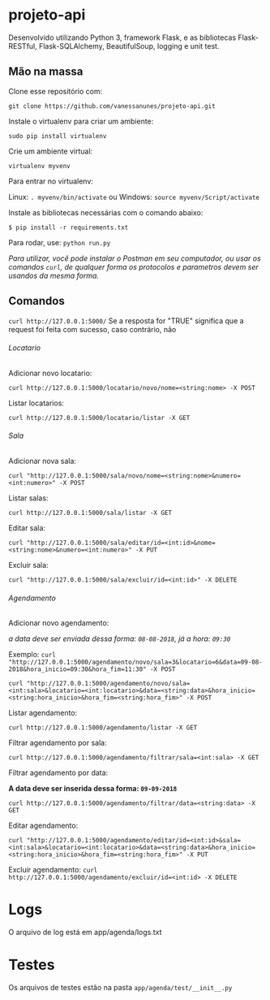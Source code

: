 # projeto-api

Desenvolvido utilizando Python 3, framework Flask, e as bibliotecas Flask-RESTful, Flask-SQLAlchemy, BeautifulSoup, logging e unit test.

## Mão na massa

Clone esse repositório com:
 
 ```git clone https://github.com/vanessanunes/projeto-api.git```

Instale o virtualenv para criar um ambiente:

```sudo pip install virtualenv```

Crie um ambiente virtual:

```virtualenv myvenv```

Para entrar no virtualenv:

Linux: ```. myvenv/bin/activate``` ou Windows: ```source myvenv/Script/activate```

Instale as bibliotecas necessárias com o comando abaixo:

```$ pip install -r requirements.txt```

Para rodar, use:
```python run.py```

_Para utilizar, você pode instalar o *Postman* em seu computador, ou usar os comandos `curl`, de qualquer forma os protocolos e parametros devem ser usandos da mesma forma._


## Comandos

```curl http://127.0.0.1:5000/```
Se a resposta for "TRUE" significa que a request foi feita com sucesso, caso contrário, não

###### Locatario

Adicionar novo locatario:

```curl http://127.0.0.1:5000/locatario/novo/nome=<string:nome> -X POST```

Listar locatarios:

```curl http://127.0.0.1:5000/locatario/listar -X GET```

###### Sala

Adicionar nova sala:

```curl "http://127.0.0.1:5000/sala/novo/nome=<string:nome>&numero=<int:numero>" -X POST```

Listar salas:

```curl http://127.0.0.1:5000/sala/listar -X GET```

Editar sala:

```curl "http://127.0.0.1:5000/sala/editar/id=<int:id>&nome=<string:nome>&numero=<int:numero>" -X PUT```

Excluir sala:

```curl "http://127.0.0.1:5000/sala/excluir/id=<int:id>" -X DELETE```

###### Agendamento

Adicionar novo agendamento:

_a data deve ser enviada dessa forma: ```08-08-2018```, já a hora: ```09:30```_

Exemplo: ```curl "http://127.0.0.1:5000/agendamento/novo/sala=3&locatario=6&data=09-08-2018&hora_inicio=09:30&hora_fim=11:30" -X POST```

```curl "http://127.0.0.1:5000/agendamento/novo/sala=<int:sala>&locatario=<int:locatario>&data=<string:data>&hora_inicio=<string:hora_inicio>&hora_fim=<string:hora_fim>" -X POST```

Listar agendamento:

```curl http://127.0.0.1:5000/agendamento/listar -X GET```

Filtrar agendamento por sala:

```curl http://127.0.0.1:5000/agendamento/filtrar/sala=<int:sala> -X GET```

Filtrar agendamento por data:

__A data deve ser inserida dessa forma: ```09-09-2018```__

```curl http://127.0.0.1:5000/agendamento/filtrar/data=<string:data> -X GET```

Editar agendamento:

```curl "http://127.0.0.1:5000/agendamento/editar/id=<int:id>&sala=<int:sala>&locatario=<int:locatario>&data=<string:data>&hora_inicio=<string:hora_inicio>&hora_fim=<string:hora_fim>" -X PUT```

Excluir agendamento:
```curl http://127.0.0.1:5000/agendamento/excluir/id=<int:id> -X DELETE```


# Logs

O arquivo de log está em app/agenda/logs.txt

# Testes

Os arquivos de testes estão na pasta ```app/agenda/test/__init__.py```
